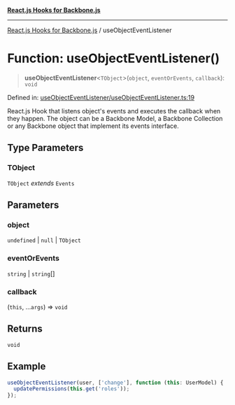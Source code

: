[**React.js Hooks for Backbone.js**](../README.md)

***

[React.js Hooks for Backbone.js](../README.md) / useObjectEventListener

# Function: useObjectEventListener()

> **useObjectEventListener**\<`TObject`\>(`object`, `eventOrEvents`, `callback`): `void`

Defined in: [useObjectEventListener/useObjectEventListener.ts:19](https://github.com/VitorLuizC/react-hooks-for-backbone/blob/c933913f34e3d71aa5132aba125ed14cc1ec398d/src/useObjectEventListener/useObjectEventListener.ts#L19)

React.js Hook that listens object's events and executes the callback when
they happen. The object can be a Backbone Model, a Backbone Collection or
any Backbone object that implement its events interface.

## Type Parameters

### TObject

`TObject` *extends* `Events`

## Parameters

### object

`undefined` | `null` | `TObject`

### eventOrEvents

`string` | `string`[]

### callback

(`this`, ...`args`) => `void`

## Returns

`void`

## Example

```js
useObjectEventListener(user, ['change'], function (this: UserModel) {
  updatePermissions(this.get('roles'));
});
```
